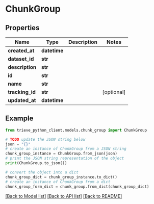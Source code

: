 # ChunkGroup


## Properties

Name | Type | Description | Notes
------------ | ------------- | ------------- | -------------
**created_at** | **datetime** |  | 
**dataset_id** | **str** |  | 
**description** | **str** |  | 
**id** | **str** |  | 
**name** | **str** |  | 
**tracking_id** | **str** |  | [optional] 
**updated_at** | **datetime** |  | 

## Example

```python
from trieve_python_client.models.chunk_group import ChunkGroup

# TODO update the JSON string below
json = "{}"
# create an instance of ChunkGroup from a JSON string
chunk_group_instance = ChunkGroup.from_json(json)
# print the JSON string representation of the object
print(ChunkGroup.to_json())

# convert the object into a dict
chunk_group_dict = chunk_group_instance.to_dict()
# create an instance of ChunkGroup from a dict
chunk_group_form_dict = chunk_group.from_dict(chunk_group_dict)
```
[[Back to Model list]](../README.md#documentation-for-models) [[Back to API list]](../README.md#documentation-for-api-endpoints) [[Back to README]](../README.md)


